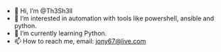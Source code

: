 - 👋 Hi, I’m @Th3Sh3ll
- 👀 I’m interested in automation with tools like powershell, ansible and python.
- 🌱 I’m currently learning Python.
- 📫 How to reach me, email: jony67@live.com

<!---
Th3Sh3ll/Th3Sh3ll is a ✨ special ✨ repository because its `README.md` (this file) appears on your GitHub profile.
You can click the Preview link to take a look at your changes.
--->
